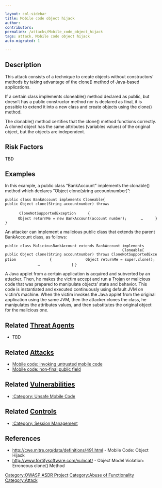 ```yaml
---

layout: col-sidebar
title: Mobile code object hijack
author: 
contributors: 
permalink: /attacks/Mobile_code_object_hijack
tags: attack, Mobile code object hijack
auto-migrated: 1

---
```


## Description

This attack consists of a technique to create objects without
constructors’ methods by taking advantage of the clone() method of
Java-based applications.

If a certain class implements cloneable() method declared as public, but
doesn’t has a public constructor method nor is declared as final, it is
possible to extend it into a new class and create objects using the
clone() method.

The clonable() method certifies that the clone() method functions
correctly. A cloned object has the same attributes (variables values) of
the original object, but the objects are independent.

## Risk Factors

TBD

## Examples

In this example, a public class “BankAccount” implements the clonable()
method which declares “Object clone(string accountnumber)”:

`public class BankAccount implements Cloneable{`
`public Object clone(String accountnumber) throws                                                                                                  `
`CloneNotSupportedException`
`     {`
`      Object returnMe = new BankAccount(account number);`
`      …`
`     }`
`}`

An attacker can implement a malicious public class that extends the
parent BankAccount class, as follows:

`public class MaliciousBankAccount extends BankAccount implements   `
`                                                      Cloneable{`
`public Object clone(String accountnumber) throws CloneNotSupportedException `
`              {`
`               Object returnMe = super.clone();`
`               …`
`              }`
`}`

A Java applet from a certain application is acquired and subverted by an
attacker. Then, he makes the victim accept and run a
[Trojan](Trojan_Horse "wikilink") or malicious code that was prepared to
manipulate objects’ state and behavior. This code is instantiated and
executed continuously using default JVM on victim’s machine. When the
victim invokes the Java applet from the original application using the
same JVM, then the attacker clones the class, he manipulates the
attributes values, and then substitutes the original object for the
malicious one.

## Related [Threat Agents](Threat_Agents "wikilink")

  - TBD

## Related [Attacks](Attacks "wikilink")

  - [Mobile code: invoking untrusted mobile
    code](Mobile_code:_invoking_untrusted_mobile_code "wikilink")
  - [Mobile code: non-final public
    field](Mobile_code:_non-final_public_field "wikilink")

## Related [Vulnerabilities](Vulnerabilities "wikilink")

  - [:Category: Unsafe Mobile
    Code](:Category:_Unsafe_Mobile_Code "wikilink")

## Related [Controls](Controls "wikilink")

  - [:Category: Session
    Management](:Category:_Session_Management "wikilink")

## References

  - <http://cwe.mitre.org/data/definitions/491.html> - Mobile Code:
    Object Hijack
  - <http://www.fortifysoftware.com/vulncat/> - Object Model Violation:
    Erroneous clone() Method

[Category:OWASP ASDR Project](Category:OWASP_ASDR_Project "wikilink")
[Category:Abuse of
Functionality](Category:Abuse_of_Functionality "wikilink")
[Category:Attack](Category:Attack "wikilink")
